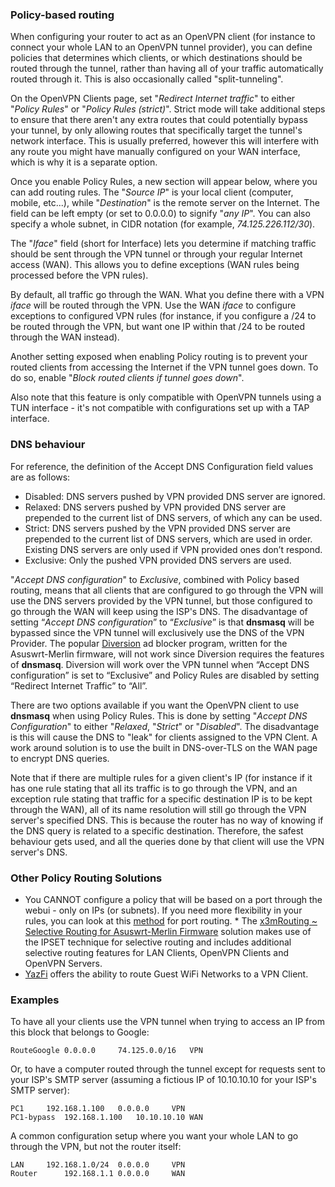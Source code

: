 ### Policy-based routing

When configuring your router to act as an OpenVPN client (for instance to connect your whole LAN to an OpenVPN tunnel provider), you can define policies that determines which clients, or which destinations should be routed through the tunnel, rather than having all of your traffic automatically routed through it.  This is also occasionally called "split-tunneling".

On the OpenVPN Clients page, set "_Redirect Internet traffic_" to either "_Policy Rules_" or "_Policy Rules (strict)_".  Strict mode will take additional steps to ensure that there aren't any extra routes that could potentially bypass your tunnel, by only allowing routes that specifically target the tunnel's network interface.  This is usually preferred, however this will interfere with any route you might have manually configured on your WAN interface, which is why it is a separate option.

Once you enable Policy Rules, a new section will appear below, where you can add routing rules.  The "_Source IP_" is your local client (computer, mobile, etc...), while "_Destination_" is the remote server on the Internet.  The field can be left empty (or set to 0.0.0.0) to signify "_any IP_".  You can also specify a whole subnet, in CIDR notation (for example, _74.125.226.112/30_).

The "_Iface_" field (short for Interface) lets you determine if matching traffic should be sent through the VPN tunnel or through your regular Internet access (WAN).  This allows you to define exceptions (WAN rules being processed 
before the VPN rules).

By default, all traffic go through the WAN.  What you define there with a VPN _iface_ will be routed through the VPN.  Use the WAN _iface_ to configure exceptions to configured VPN rules (for instance, if you configure a /24 to be routed through the VPN, but want one IP within that /24 to be routed through the WAN instead).

Another setting exposed when enabling Policy routing is to prevent your routed clients from accessing the Internet if the VPN tunnel goes down.  To do so, enable "_Block routed clients if tunnel goes down_".

Also note that this feature is only compatible with OpenVPN tunnels using a TUN interface - it's not compatible with configurations set up with a TAP interface.


### DNS behaviour

For reference, the definition of the Accept DNS Configuration field values are as follows:

* Disabled: DNS servers pushed by VPN provided DNS server are ignored.
* Relaxed: DNS servers pushed by VPN provided DNS server are prepended to the current list of DNS servers, of which any can be used.
* Strict: DNS servers pushed by the VPN provided DNS server are prepended to the current list of DNS servers, which are used in order. Existing DNS servers are only used if VPN provided ones don’t respond.
* Exclusive: Only the pushed VPN provided DNS servers are used.

"_Accept DNS configuration_" to _Exclusive_, combined with Policy based routing, means that all clients that are configured to go through the VPN will use the DNS servers provided by the VPN tunnel, but those configured to go through the WAN will keep using the ISP's DNS. The disadvantage of setting “_Accept DNS configuration_” to “_Exclusive_” is that **dnsmasq** will be bypassed since the VPN tunnel will exclusively use the DNS of the VPN Provider. The popular [Diversion](https://diversion.ch/) ad blocker program, written for the Asuswrt-Merlin firmware, will not work since Diversion requires the features of **dnsmasq**. Diversion will work over the VPN tunnel when “Accept DNS configuration” is set to “Exclusive” and Policy Rules are disabled by setting “Redirect Internet Traffic” to “All”.

There are two options available if you want the OpenVPN client to use **dnsmasq** when using Policy Rules. This is done by setting "_Accept DNS Configuration_" to either "_Relaxed_,  "_Strict_" or "_Disabled_". The disadvantage is this will cause the DNS to "leak" for clients assigned to the VPN Clent. A work around solution is to use the built in DNS-over-TLS on the WAN page to encrypt DNS queries. 

Note that if there are multiple rules for a given client's IP (for instance if it has one rule stating that all its traffic is to go through the VPN, and an exception rule stating that traffic for a specific destination IP is to be kept through the WAN), all of its name resolution will still go through the VPN server's specified DNS.  This is because the router has no way of knowing if the DNS query is related to a specific destination.  Therefore, the safest behaviour gets used, and all the queries done by that client will use the VPN server's DNS.

### Other Policy Routing Solutions
* You CANNOT configure a policy that will be based on a port through the webui - only on IPs (or subnets).  If you need more flexibility in your rules, you can look at this [method](/RMerl/asuswrt-merlin.ng/wiki/Policy-based-Port-routing-(manual-method)) for port routing.  * The  [x3mRouting ~ Selective Routing for Asuswrt-Merlin Firmware](https://github.com/Xentrk/x3mRouting) solution makes use of the IPSET technique for selective routing and includes additional selective routing features for LAN Clients, OpenVPN Clients and OpenVPN Servers. 
* [YazFi](https://github.com/jackyaz/YazFi) offers the ability to route Guest WiFi Networks to a VPN Client.

### Examples

To have all your clients use the VPN tunnel when trying to access an IP from this block that belongs to Google:

	RouteGoogle	0.0.0.0		74.125.0.0/16	VPN

Or, to have a computer routed through the tunnel except for requests sent to your ISP's SMTP server (assuming a fictious IP of 10.10.10.10 for your ISP's SMTP server):

	PC1		192.168.1.100	0.0.0.0		VPN
	PC1-bypass	192.168.1.100	10.10.10.10	WAN

A common configuration setup where you want your whole LAN to go through the VPN, but not the router itself:

	LAN		192.168.1.0/24	0.0.0.0		VPN
	Router		192.168.1.1	0.0.0.0		WAN
